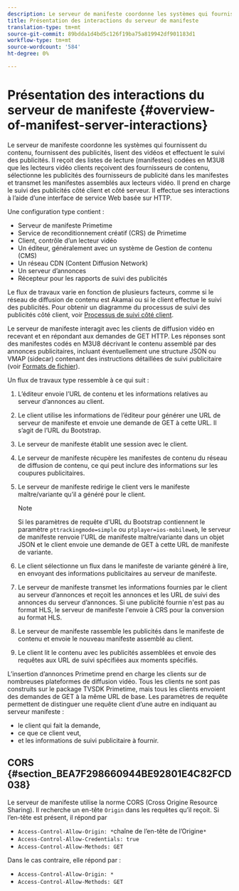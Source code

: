 ```yaml
---
description: Le serveur de manifeste coordonne les systèmes qui fournissent du contenu, fournissent des publicités, lisent des vidéos et effectuent le suivi des publicités. Il reçoit des listes de lecture (manifestes) codées en M3U8 que les lecteurs vidéo clients reçoivent des fournisseurs de contenu, sélectionne les publicités des fournisseurs de publicité dans les manifestes et transmet les manifestes assemblés aux lecteurs vidéo. Il prend en charge le suivi des publicités côté client et côté serveur. Il effectue ses interactions à l’aide d’une interface de service Web basée sur HTTP.
title: Présentation des interactions du serveur de manifeste
translation-type: tm+mt
source-git-commit: 89bdda1d4bd5c126f19ba75a819942df901183d1
workflow-type: tm+mt
source-wordcount: '584'
ht-degree: 0%

---
```



# Présentation des interactions du serveur de manifeste {#overview-of-manifest-server-interactions}

Le serveur de manifeste coordonne les systèmes qui fournissent du contenu, fournissent des publicités, lisent des vidéos et effectuent le suivi des publicités. Il reçoit des listes de lecture (manifestes) codées en M3U8 que les lecteurs vidéo clients reçoivent des fournisseurs de contenu, sélectionne les publicités des fournisseurs de publicité dans les manifestes et transmet les manifestes assemblés aux lecteurs vidéo. Il prend en charge le suivi des publicités côté client et côté serveur. Il effectue ses interactions à l’aide d’une interface de service Web basée sur HTTP.

Une configuration type contient :

* Serveur de manifeste Primetime
* Service de reconditionnement créatif (CRS) de Primetime
* Client, contrôle d’un lecteur vidéo
* Un éditeur, généralement avec un système de Gestion de contenu (CMS)
* Un réseau CDN (Content Diffusion Network)
* Un serveur d’annonces
* Récepteur pour les rapports de suivi des publicités

Le flux de travaux varie en fonction de plusieurs facteurs, comme si le réseau de diffusion de contenu est Akamai ou si le client effectue le suivi des publicités. Pour obtenir un diagramme du processus de suivi des publicités côté client, voir [Processus de suivi côté client](/help/primetime-ad-insertion/~old-msapi-topics/ms-at-effectiveness/notvsdk-csat-overview.md#section_cst_flow).

Le serveur de manifeste interagit avec les clients de diffusion vidéo en recevant et en répondant aux demandes de GET HTTP. Les réponses sont des manifestes codés en M3U8 décrivant le contenu assemblé par des annonces publicitaires, incluant éventuellement une structure JSON ou VMAP (sidecar) contenant des instructions détaillées de suivi publicitaire (voir [Formats de fichier](/help/primetime-ad-insertion/~old-msapi-topics/ms-list-file-formats/ms-api-file-formats.md)).

Un flux de travaux type ressemble à ce qui suit :

1. L’éditeur envoie l’URL de contenu et les informations relatives au serveur d’annonces au client.
1. Le client utilise les informations de l’éditeur pour générer une URL de serveur de manifeste et envoie une demande de GET à cette URL. Il s’agit de l’URL du Bootstrap.
1. Le serveur de manifeste établit une session avec le client.
1. Le serveur de manifeste récupère les manifestes de contenu du réseau de diffusion de contenu, ce qui peut inclure des informations sur les coupures publicitaires.
1. Le serveur de manifeste redirige le client vers le manifeste maître/variante qu’il a généré pour le client.

   >[!NOTE]
   >
   >Si les paramètres de requête d&#39;URL du Bootstrap contiennent le paramètre `pttrackingmode=simple` ou `ptplayer=ios-mobileweb`, le serveur de manifeste renvoie l&#39;URL de manifeste maître/variante dans un objet JSON et le client envoie une demande de GET à cette URL de manifeste de variante.

1. Le client sélectionne un flux dans le manifeste de variante généré à lire, en envoyant des informations publicitaires au serveur de manifeste.
1. Le serveur de manifeste transmet les informations fournies par le client au serveur d’annonces et reçoit les annonces et les URL de suivi des annonces du serveur d’annonces. Si une publicité fournie n&#39;est pas au format HLS, le serveur de manifeste l&#39;envoie à CRS pour la conversion au format HLS.
1. Le serveur de manifeste rassemble les publicités dans le manifeste de contenu et envoie le nouveau manifeste assemblé au client.
1. Le client lit le contenu avec les publicités assemblées et envoie des requêtes aux URL de suivi spécifiées aux moments spécifiés.

L’insertion d’annonces Primetime prend en charge les clients sur de nombreuses plateformes de diffusion vidéo. Tous les clients ne sont pas construits sur le package TVSDK Primetime, mais tous les clients envoient des demandes de GET à la même URL de base. Les paramètres de requête permettent de distinguer une requête client d’une autre en indiquant au serveur manifeste :

* le client qui fait la demande,
* ce que ce client veut,
* et les informations de suivi publicitaire à fournir.

## CORS {#section_BEA7F298660944BE92801E4C82FCD038}

Le serveur de manifeste utilise la norme CORS (Cross Origine Resource Sharing). Il recherche un en-tête `Origin` dans les requêtes qu’il reçoit. Si l’en-tête est présent, il répond par

* `Access-Control-Allow-Origin: *`chaîne de l’en-tête de l’Origine`*`
* `Access-Control-Allow-Credentials: true`
* `Access-Control-Allow-Methods: GET`

Dans le cas contraire, elle répond par :

* `Access-Control-Allow-Origin: *`
* `Access-Control-Allow-Methods: GET`